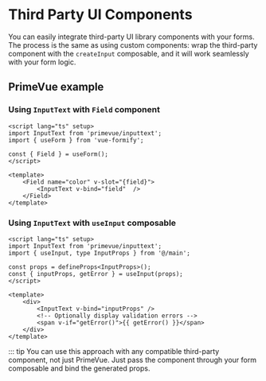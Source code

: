 # Third Party UI Components

You can easily integrate third-party UI library components with your forms. The process is the same as using custom components: wrap the third-party component with the `createInput` composable, and it will work seamlessly with your form logic.

## PrimeVue example

### Using `InputText` with `Field` component

```vue
<script lang="ts" setup>
import InputText from 'primevue/inputtext';
import { useForm } from 'vue-formify';

const { Field } = useForm();
</script>

<template>
	<Field name="color" v-slot="{field}">
		<InputText v-bind="field"  />
	</Field>
</template>
```
### Using `InputText` with `useInput` composable

```vue
<script lang="ts" setup>
import InputText from 'primevue/inputtext';
import { useInput, type InputProps } from '@/main';

const props = defineProps<InputProps>();
const { inputProps, getError } = useInput(props);
</script>

<template>
	<div>
		<InputText v-bind="inputProps" />
		<!-- Optionally display validation errors -->
		<span v-if="getError()">{{ getError() }}</span>
	</div>
</template>
```

::: tip
You can use this approach with any compatible third-party component, not just PrimeVue. Just pass the component through your form composable and bind the generated props.
